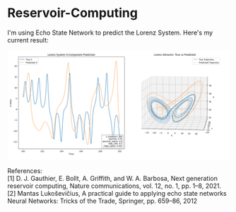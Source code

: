 # Reservoir-Computing

I'm using Echo State Network to predict the Lorenz System. Here's my current result:

![Output.png](./Output.png)

References:  
[1] D. J. Gauthier, E. Bollt, A. Griffith, and W. A. Barbosa, Next generation reservoir computing, Nature communications, vol. 12, no. 1, pp.
1–8, 2021.  
[2] Mantas Lukoševičius, A practical guide to applying echo state networks Neural Networks: Tricks of the Trade, Springer, pp. 659–86, 2012
